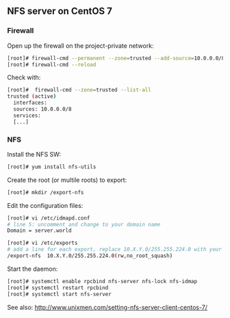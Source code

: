 ## NFS server on CentOS 7

### Firewall

Open up the firewall on the project-private network:
```sh
[root]# firewall-cmd --permanent --zone=trusted --add-source=10.0.0.0/8
[root]# firewall-cmd --reload
```
Check with:
```sh
[root]#  firewall-cmd --zone=trusted --list-all
trusted (active)
  interfaces: 
  sources: 10.0.0.0/8
  services:
  [...]
```

### NFS

Install the NFS SW:
```sh
[root]# yum install nfs-utils
```

Create the root (or multile roots) to export:
```sh
[root]# mkdir /export-nfs
```

Edit the configuration files:
```sh
[root]# vi /etc/idmapd.conf
# line 5: uncomment and change to your domain name
Domain = server.world

[root]# vi /etc/exports
# add a line for each export, replace 10.X.Y.0/255.255.224.0 with your project's private network address and mask
/export-nfs  10.X.Y.0/255.255.224.0(rw,no_root_squash)
```

Start the daemon:
```sh
[root]# systemctl enable rpcbind nfs-server nfs-lock nfs-idmap
[root]# systemctl restart rpcbind
[root]# systemctl start nfs-server
```

See also: http://www.unixmen.com/setting-nfs-server-client-centos-7/